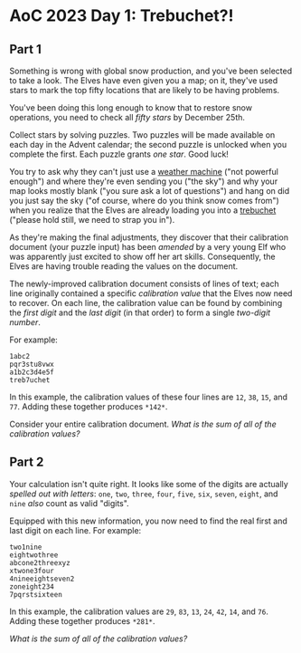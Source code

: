 # AoC 2023 Day 1: Trebuchet?!

## Part 1

Something is wrong with global snow production, and you've been selected to take a look. The Elves have even given you a
map; on it, they've used stars to mark the top fifty locations that are likely to be having problems.

You've been doing this long enough to know that to restore snow operations, you need to check all *fifty stars* by
December 25th.

Collect stars by solving puzzles. Two puzzles will be made available on each day in the Advent calendar; the second
puzzle is unlocked when you complete the first. Each puzzle grants *one star*. Good luck!

You try to ask why they can't just use a [weather machine](/2015/day/1) ("not powerful enough") and where they're even
sending you ("the sky") and why your map looks mostly blank ("you sure ask a lot of questions") and hang on did you just
say the sky ("of course, where do you think snow comes from") when you realize that the Elves are already loading you
into a [trebuchet](https://en.wikipedia.org/wiki/Trebuchet) ("please hold still, we need to strap you in").

As they're making the final adjustments, they discover that their calibration document (your puzzle input) has been
*amended* by a very young Elf who was apparently just excited to show off her art skills. Consequently, the Elves are
having trouble reading the values on the document.

The newly-improved calibration document consists of lines of text; each line originally contained a specific
*calibration value* that the Elves now need to recover. On each line, the calibration value can be found by combining
the *first digit* and the *last digit* (in that order) to form a single *two-digit number*.

For example:

```
1abc2
pqr3stu8vwx
a1b2c3d4e5f
treb7uchet

```

In this example, the calibration values of these four lines are `12`, `38`, `15`, and `77`. Adding these together
produces `*142*`.

Consider your entire calibration document. *What is the sum of all of the calibration values?*

## Part 2

Your calculation isn't quite right. It looks like some of the digits are actually *spelled out with letters*: `one`,
`two`, `three`, `four`, `five`, `six`, `seven`, `eight`, and `nine` *also* count as valid "digits".

Equipped with this new information, you now need to find the real first and last digit on each line. For example:

```
two1nine
eightwothree
abcone2threexyz
xtwone3four
4nineeightseven2
zoneight234
7pqrstsixteen

```

In this example, the calibration values are `29`, `83`, `13`, `24`, `42`, `14`, and `76`. Adding these together produces
`*281*`.

*What is the sum of all of the calibration values?*